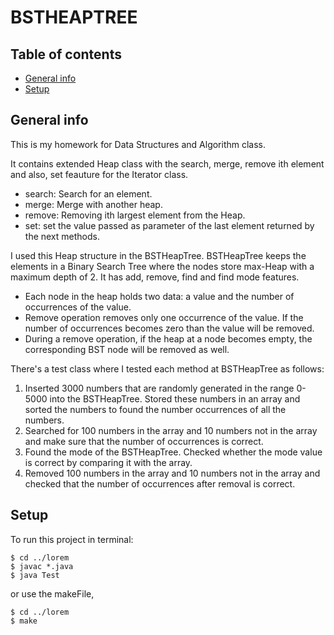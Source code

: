 # BSTHEAPTREE

## Table of contents
* [General info](#general-info)
* [Setup](#setup)

## General info
This is my homework for Data Structures and Algorithm class.

It contains extended Heap class with the search, merge, remove ith element and also, set feauture for the Iterator class.
* search: Search for an element.
* merge: Merge with another heap.
* remove: Removing ith largest element from the Heap.
* set: set the value passed as parameter of the last element returned by the next methods.

I used this Heap structure in the BSTHeapTree. BSTHeapTree keeps the elements in a Binary Search Tree where the nodes store max-Heap with a maximum depth of 2. It has add, remove, find and find mode features.
* Each node in the heap holds two data: a value and the number of occurrences of the value.
* Remove operation removes only one occurrence of the value. If the number of occurrences becomes zero than the value will be removed. 
* During a remove operation, if the heap at a node becomes empty, the corresponding BST node will be removed as well.

There's a test class where I tested each method at BSTHeapTree as follows:

1. Inserted 3000 numbers that are randomly generated in the range 0-5000 into the BSTHeapTree. Stored these numbers in an array and sorted the numbers to found the number occurrences of all the numbers.
2. Searched for 100 numbers in the array and 10 numbers not in the array and make sure that the number of occurrences is correct.
3. Found the mode of the BSTHeapTree. Checked whether the mode value is correct by comparing it with the array.
4. Removed 100 numbers in the array and 10 numbers not in the array and checked that the number of occurrences after removal is correct.

## Setup
To run this project in terminal:

```
$ cd ../lorem
$ javac *.java
$ java Test
```

or use the makeFile,
```
$ cd ../lorem
$ make
```

 
